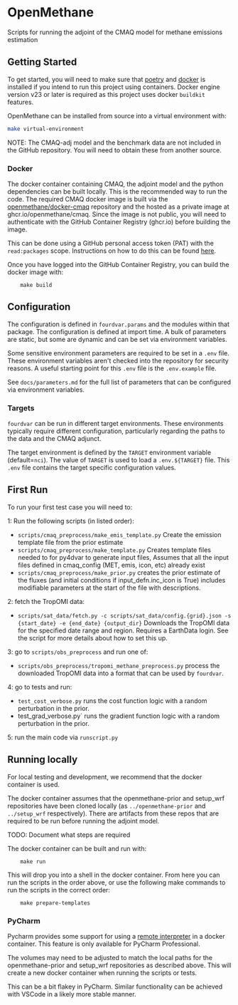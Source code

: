 # OpenMethane

Scripts for running the adjoint of the CMAQ model for methane emissions estimation

## Getting Started

To get started, you will need to make sure that [poetry](https://python-poetry.org/docs/) 
and [docker](https://www.docker.com/) is installed if you intend to run this project using containers. 
Docker engine version v23 or later is required as this project uses docker `buildkit` features.

OpenMethane can be installed from source into a virtual environment with:

```bash
make virtual-environment
```

NOTE: The CMAQ-adj model and the benchmark data are not included in the GitHub repository. 
You will need to obtain these from another source.

### Docker

The docker container containing CMAQ, the adjoint model and the python dependencies can be built locally.
This is the recommended way to run the code.
The required CMAQ docker image is built via the [openmethane/docker-cmaq](https://github.com/openmethane/docker-cmaq)
repository and the hosted as a private image at ghcr.io/openmethane/cmaq.
Since the image is not public,
you will need to authenticate with the GitHub Container Registry (ghcr.io) before building the image.

This can be done using a GitHub personal access token (PAT) with the `read:packages` scope.
Instructions on how to do this can be found [here](https://docs.github.com/en/packages/working-with-a-github-packages-registry/working-with-the-container-registry#authenticating-with-a-personal-access-token-classic).


Once you have logged into the GitHub Container Registry, you can build the docker image with:

```shell
	make build
```

## Configuration

The configuration is defined in `fourdvar.params` and the modules within that package.
The configuration is defined at import time.
A bulk of parameters are static, but some are dynamic and can be set via environment variables.

Some sensitive environment parameters are required to be set in a `.env` file.
These environment variables aren't checked into the repository for security reasons.
A useful starting point for this `.env` file is the `.env.example` file.

See `docs/parameters.md` for the full list of parameters that can be configured via environment variables.

### Targets

`fourdvar` can be run in different target environments.
These environments typically require different configuration,
particularly regarding the paths to the data and the CMAQ adjunct.

The target environment is defined by the `TARGET` environment variable (default=`nci`).
The value of `TARGET` is used to load a `.env.${TARGET}` file.
This `.env` file contains the target specific configuration values.

## First Run

To run your first test case you will need to:


1: Run the following scripts (in listed order):
 - `scripts/cmaq_preprocess/make_emis_template.py`
	Create the emission template file from the prior estimate
 - `scripts/cmaq_preprocess/make_template.py`
	Creates template files needed to for py4dvar to generate input files,
	Assumes that all the input files defined in cmaq_config (MET, emis, icon, etc) already exist
 - `scripts/cmaq_preprocess/make_prior.py`
	creates the prior estimate of the fluxes (and initial conditions if input_defn.inc_icon is True)
	includes modifiable parameters at the start of the file with descriptions.

2: fetch the TropOMI data:
 - `scripts/sat_data/fetch.py -c scripts/sat_data/config.{grid}.json -s {start_date} -e {end_date} {output_dir}`
	Downloads the TropOMI data for the specified date range and region.
	Requires a EarthData login. See the script for more details about how to set this up.
 
3: go to `scripts/obs_preprocess` and run one of:
 - `scripts/obs_preprocess/tropomi_methane_preprocess.py`
	process the downloaded TropOMI data into a format that can be used by `fourdvar`.

4: go to tests and run:
 - `test_cost_verbose.py`
	runs the cost function logic with a random perturbation in the prior.
 - test_grad_verbose.py`
	runs the gradient function logic with a random perturbation in the prior.

5: run the main code via `runscript.py`

## Running locally

For local testing and development, we recommend that the docker container is used.


The docker container assumes that the openmethane-prior and setup_wrf repositories have been cloned
locally (as `../openmethane-prior` and `../setup_wrf` respectively).
There are artifacts from these repos that are required to be run before running the adjoint model.

TODO: Document what steps are required

The docker container can be built and run with:

```shell
	make run
```

This will drop you into a shell in the docker container.
From here you can run the scripts in the order above,
or use the following make commands to run the scripts in the correct order:

```shell
	make prepare-templates
```

### PyCharm

Pycharm provides some support for using a 
[remote interpreter](https://www.jetbrains.com/help/pycharm/using-docker-as-a-remote-interpreter.html) 
in a docker container.
This feature is only available for PyCharm Professional.

The volumes may need to be adjusted to match the local paths for the openmethane-prior and setup_wrf repositories
as described above.
This will create a new docker container when running the scripts or tests.

This can be a bit flakey in PyCharm. 
Similar functionality can be achieved with VSCode in a likely more stable manner.

